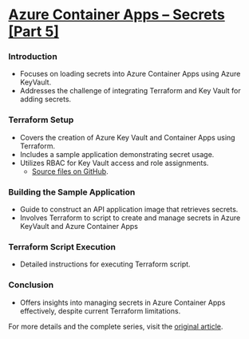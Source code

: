 # [Azure Container Apps – Secrets [Part 5]](https://azureway.cloud/azure-container-apps-secrets-part-5/)

### Introduction
- Focuses on loading secrets into Azure Container Apps using Azure KeyVault.
- Addresses the challenge of integrating Terraform and Key Vault for adding secrets.

### Terraform Setup
- Covers the creation of Azure Key Vault and Container Apps using Terraform.
- Includes a sample application demonstrating secret usage.
- Utilizes RBAC for Key Vault access and role assignments.
  - [Source files on GitHub](https://azureway.cloud/azure-container-apps-secrets-part-5/).

### Building the Sample Application
- Guide to construct an API application image that retrieves secrets.
- Involves Terraform to script to create and manage secrets in Azure KeyVault and Azure Container Apps

### Terraform Script Execution
- Detailed instructions for executing Terraform script.

### Conclusion
- Offers insights into managing secrets in Azure Container Apps effectively, despite current Terraform limitations.

For more details and the complete series, visit the [original article](https://azureway.cloud/azure-container-apps-secrets-part-5/).
